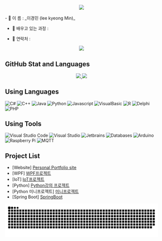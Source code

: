 

<!--
leekminxx/leekminxx** is a ✨ _special_ ✨ repository because its `README.md` (this file) appears on your GitHub profile.

Here are some ideas to get you started:


- 👯 I’m looking to collaborate on ...
- 🤔 I’m looking for help with ...
- 📫 How to reach me: ...
- 😄 Pronouns: ...
- ⚡ Fun fact: ...
-->
<p align='center'>
    <img src="https://capsule-render.vercel.app/api?type=rounded&height=303&color=gradient&text=Welcome%20to%20my%20GitHub🎈&reversal=false&fontAlign=52&textBg=false&fontAlignY=47&animation=fadeIn"/>
</p>
- 🌱 이    름 : _이경민 (lee kyeong Min)_

- 🔭 배우고 있는 과정 :
  
- 💬 연락처 : 

<p align='center'>
  <a href="https://github.com/hugoMGSung">
    <img src="https://capsule-render.vercel.app/api?type=venom&height=270&color=gradient&text=Hugo's%20Lecture%20Repository&section=header&reversal=false&textBg=false&fontColor=005174&fontSize=40&animation=blinking&fontAlign=50"/>
  </a>
</p>

## GitHub Stat and Languages
<p align='center'>
  <a href="https://github.com/leekminx">
    <img src="https://github-readme-stats.vercel.app/api?username=hugoMGSung&theme=tokyonight&show_icons=true"/>
    <img src="https://github-readme-stats.vercel.app/api/top-langs/?username=hugoMGSung&theme=tokyonight&layout=compact"/>
  </a>
</p>

## Using Languages
<p align='left'>
    <img height="40" src="https://img.icons8.com/?size=100&id=55251&format=png&color=000000" title="C#">
    <img height="40" src="https://img.icons8.com/?size=100&id=55199&format=png&color=000000" title="C++">
    <img height="40" src="https://img.icons8.com/?size=100&id=Pd2x9GWu9ovX&format=png&color=000000" title="Java">
    <img height="40" src="https://img.icons8.com/?size=100&id=13441&format=png&color=000000" title="Python">
    <img height="40" src="https://img.icons8.com/?size=100&id=108784&format=png&color=000000" title="Javascript">
    <img height="40" src="https://img.icons8.com/?size=100&id=vgMoO3QkEnKf&format=png&color=000000" title="VisualBasic">
    <img height="40" src="https://img.icons8.com/?size=100&id=7P0Pj0zSUQhq&format=png&color=000000" title="R">
    <img height="40" src="https://img.icons8.com/?size=100&id=Lz7oiCpdanST&format=png&color=000000" title="Delphi">
    <img height="40" src="https://img.icons8.com/?size=100&id=13460&format=png&color=000000" title="PHP">
</p>

## Using Tools
<p align='left'>
  <img height="40" src="https://img.icons8.com/?size=100&id=9OGIyU8hrxW5&format=png&color=000000" title="Visual Studio Code">
  <img height="40" src="https://img.icons8.com/?size=100&id=ezj3zaVtImPg&format=png&color=000000" title="Visual Studio">
  <img height="40" src="https://img.icons8.com/?size=100&id=jUw5rFZE2a5d&format=png&color=000000" title="Jetbrains">
  <img height="40" src="https://img.icons8.com/?size=100&id=NFQusZJ4neki&format=png&color=000000" title="Databases">
  
  <img height="40" src="https://img.icons8.com/?size=100&id=Of4lZV2lwBQI&format=png&color=000000" title="Arduino">
  <img height="40" src="https://img.icons8.com/?size=100&id=13443&format=png&color=000000" title="Raspberry Pi">
  <img height="40" src="https://mosquitto.org/stickers/mosquitto-mono.png" title="MQTT">
</p>


<!--
## Technique Table
| 기술분류 | 명세 |
|:---:|:---:|
|Visual Studio Code|Python 개발, Spring Boot 개발|
|Oracle 21C| Database 기본학습 |
-->

## Project List
- [Website] [Personal Portfolio site](https://hugoMGSung.github.io)
- [WPF] [WPF프로젝트](https://github.com/hugoMGSung/works-need-it-cshap/tree/main/studyWpf/portfolio)
- [IoT] [IoT프로젝트](https://github.com/hugoMGSung/works-need-it-IoT/tree/main/energy_management_system)
- [Python] [Python강의 프로젝트](https://github.com/hugoMGSung/basic-python-2024)
- [Python 미니프로젝트] [미니프로젝트](https://github.com/hugoMGSung/miniprojects/tree/main/part1)
- [Spring Boot] [SpringBoot](https://github.com/hugoMGSung/basic-python-2024)

 
<img src="https://raw.githubusercontent.com/Platane/snk/output/github-contribution-grid-snake.svg" />



